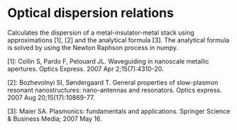 # Optical dispersion relations

Calculates the dispersion of a metal-insulator-metal stack using approximations [1], [2] and the analytical formula [3]. The analytical formula is solved by using the Newton Raphson process in numpy.


[1]: Collin S, Pardo F, Pelouard JL. Waveguiding in nanoscale metallic apertures. Optics Express. 2007 Apr 2;15(7):4310-20.

[2]: Bozhevolnyi SI, Søndergaard T. General properties of slow-plasmon resonant nanostructures: nano-antennas and resonators. Optics express. 2007 Aug 20;15(17):10869-77.

[3]: Maier SA. Plasmonics: fundamentals and applications. Springer Science & Business Media; 2007 May 16.
